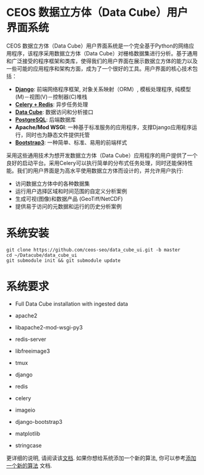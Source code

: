CEOS 数据立方体（Data Cube）用户界面系统
=================
CEOS 数据立方体（Data Cube）用户界面系统是一个完全基于Python的网络应用程序，该程序采用数据立方体（Data Cube）对栅格数据集进行分析。基于通用和广泛接受的程序框架和类库，使得我们的用户界面在展示数据立方体的能力以及一些可能的应用程序和架构方面，成为了一个很好的工具。用户界面的核心技术包括：
* [**Django**](https://www.djangoproject.com/): 前端网络程序框架, 对象关系映射（ORM）, 模板处理程序, 纯模型(M)－视图(V)－控制器(C)堆栈
* [**Celery + Redis**](http://www.celeryproject.org/): 异步任务处理
* [**Data Cube**](http://datacube-core.readthedocs.io/en/stable/): 数据访问和分析接口
* [**PostgreSQL**](https://www.postgresql.org/): 后端数据库
* **Apache/Mod WSGI**: 一种基于标准服务的应用程序，支撑Django应用程序运行，同时也为静态文件提供托管
* [**Bootstrap3**](http://getbootstrap.com/): 一种简单、标准、易用的前端样式

采用这些通用技术为想开发数据立方体（Data Cube）应用程序的用户提供了一个良好的启动平台。采用Celery可以执行简单的分布式任务处理，同时还能保持性能。我们的用户界面是为高水平使用数据立方体而设计的，并允许用户执行:
* 访问数据立方体中的各种数据集
* 运行用户选择区域和时间范围的自定义分析案例
* 生成可视(图像)和数据产品 (GeoTiff/NetCDF)
* 提供易于访问的元数据和运行的历史分析案例

系统安装
=================
```
git clone https://github.com/ceos-seo/data_cube_ui.git -b master
cd ~/Datacube/data_cube_ui
git submodule init && git submodule update
```

系统要求
=================

* Full Data Cube installation with ingested data

* apache2
* libapache2-mod-wsgi-py3
* redis-server
* libfreeimage3
* tmux
* django
* redis
* celery
* imageio
* django-bootstrap3
* matplotlib
* stringcase

更详细的说明, 请阅读该[文档](docs/ui_install.md). 如果你想给系统添加一个新的算法, 你可以参考[添加一个新的算法](docs/adding_new_pages.md) 文档.
